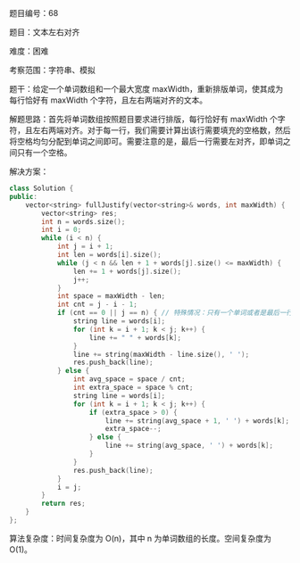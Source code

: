 题目编号：68

题目：文本左右对齐

难度：困难

考察范围：字符串、模拟

题干：给定一个单词数组和一个最大宽度 maxWidth，重新排版单词，使其成为每行恰好有 maxWidth 个字符，且左右两端对齐的文本。

解题思路：首先将单词数组按照题目要求进行排版，每行恰好有 maxWidth 个字符，且左右两端对齐。对于每一行，我们需要计算出该行需要填充的空格数，然后将空格均匀分配到单词之间即可。需要注意的是，最后一行需要左对齐，即单词之间只有一个空格。

解决方案：

```cpp
class Solution {
public:
    vector<string> fullJustify(vector<string>& words, int maxWidth) {
        vector<string> res;
        int n = words.size();
        int i = 0;
        while (i < n) {
            int j = i + 1;
            int len = words[i].size();
            while (j < n && len + 1 + words[j].size() <= maxWidth) {
                len += 1 + words[j].size();
                j++;
            }
            int space = maxWidth - len;
            int cnt = j - i - 1;
            if (cnt == 0 || j == n) { // 特殊情况：只有一个单词或者是最后一行
                string line = words[i];
                for (int k = i + 1; k < j; k++) {
                    line += " " + words[k];
                }
                line += string(maxWidth - line.size(), ' ');
                res.push_back(line);
            } else {
                int avg_space = space / cnt;
                int extra_space = space % cnt;
                string line = words[i];
                for (int k = i + 1; k < j; k++) {
                    if (extra_space > 0) {
                        line += string(avg_space + 1, ' ') + words[k];
                        extra_space--;
                    } else {
                        line += string(avg_space, ' ') + words[k];
                    }
                }
                res.push_back(line);
            }
            i = j;
        }
        return res;
    }
};
```

算法复杂度：时间复杂度为 O(n)，其中 n 为单词数组的长度。空间复杂度为 O(1)。
